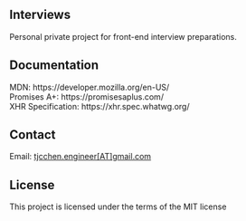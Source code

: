 <h2>Interviews</h2>
<p>
  Personal private project for front-end interview preparations.
</p>

<h2>Documentation</h2>
<p>
  MDN: https://developer.mozilla.org/en-US/
  <br/>
  Promises A+: https://promisesaplus.com/
  <br/>
  XHR Specification: https://xhr.spec.whatwg.org/
</p>

<h2>Contact</h2>
<p>
  Email: <a href="mailto:tjcchen.engineer@gmail.com">tjcchen.engineer[AT]gmail.com</a>
</p>

<h2>License</h2>
<p>
  This project is licensed under the terms of the MIT license
</p>

